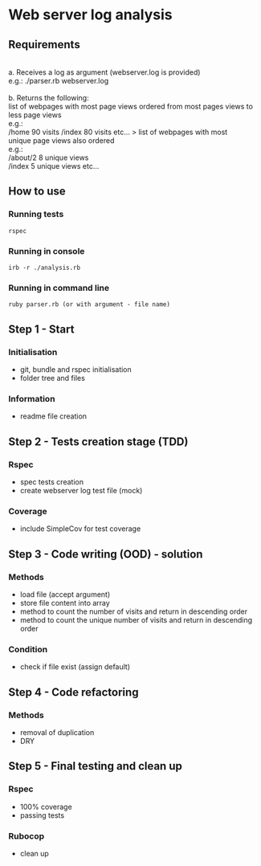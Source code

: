 # Web server log analysis

## Requirements 
\
a. Receives a log as argument (webserver.log is provided)\
e.g.: ./parser.rb webserver.log\
\
b. Returns the following:\
list of webpages with most page views ordered from most pages views to less page views\
e.g.:\
/home 90 visits /index 80 visits etc... > list of webpages with most\
unique page views also ordered\
e.g.:\
/about/2 8 unique views\
/index 5 unique views etc...

## How to use

### Running tests
```
rspec
```
### Running in console
```
irb -r ./analysis.rb
```
### Running in command line
```
ruby parser.rb (or with argument - file name)
```

## Step 1 - Start

### Initialisation

- git, bundle and rspec initialisation
- folder tree and files

### Information

- readme file creation

## Step 2 - Tests creation stage (TDD)

### Rspec

- spec tests creation 
- create webserver log test file (mock)

### Coverage 

- include SimpleCov for test coverage

## Step 3 - Code writing (OOD) - solution

### Methods

- load file (accept argument)
- store file content into array
- method to count the number of visits and return in descending order
- method to count the unique number of visits and return in descending order

### Condition

- check if file exist (assign default)

## Step 4 - Code refactoring

### Methods

- removal of duplication
- DRY

## Step 5 - Final testing and clean up

### Rspec

- 100% coverage
- passing tests

### Rubocop

- clean up